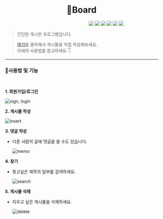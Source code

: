 <h1 align="center">📰Board</h1>

&nbsp;&nbsp;&nbsp;&nbsp;&nbsp;&nbsp;&nbsp;&nbsp;&nbsp;&nbsp;&nbsp;&nbsp;&nbsp;&nbsp;&nbsp;&nbsp;&nbsp;&nbsp;&nbsp;&nbsp;&nbsp;&nbsp;&nbsp;&nbsp;&nbsp;&nbsp;&nbsp;&nbsp;&nbsp;&nbsp;&nbsp;&nbsp;&nbsp;&nbsp;&nbsp;&nbsp;&nbsp;&nbsp;&nbsp;&nbsp;&nbsp;&nbsp;&nbsp;&nbsp;&nbsp;&nbsp;&nbsp;&nbsp;&nbsp;&nbsp;&nbsp;&nbsp;&nbsp;&nbsp;&nbsp;&nbsp;&nbsp;&nbsp;&nbsp;&nbsp;&nbsp;&nbsp;&nbsp;&nbsp;&nbsp;&nbsp;&nbsp;&nbsp;&nbsp;
<img src="https://img.shields.io/badge/MySQL-4479A1?style=flat-square&logo=MySQL&logoColor=white"/> <img src="https://img.shields.io/badge/PHP-777BB4?style=flat-square&logo=PHP&logoColor=white"/> <img src="https://img.shields.io/badge/JavaScript-F7DF1E?style=flat-square&logo=JavaScript&logoColor=white"/> <img src="https://img.shields.io/badge/CSS-1572B6?style=flat-square&logo=CSS3&logoColor=white"/> <img src="https://img.shields.io/badge/HTML5-E34F26?style=flat-square&logo=HTML5&logoColor=white"/> <img src="https://img.shields.io/badge/PHP-777BB4?style=flat-square&logo=PHP&logoColor=white"/>
<br />

> 간단한 게시판 프로그램입니다.

> [여기](http://st02.dothome.co.kr/project01/view.php)를 클릭해서 게시물을 직접 작성해보세요.  
아래의 사용법을 참고하세요.👇  
___

### 📌사용법 및 기능
<br />

**1. 회원가입/로그인**

![sign, login](https://user-images.githubusercontent.com/76769831/105812377-61f2ef00-5ff1-11eb-92d5-481d7e5de968.gif)

**2. 게시물 작성**

![insert](https://user-images.githubusercontent.com/76769831/105808203-a9c24800-5fea-11eb-89c3-3199a73f3a2b.gif)

**3. 댓글 작성**
    
* 다른 사람의 글에 댓글을 쓸 수도 있습니다.

    ![memo](https://user-images.githubusercontent.com/76769831/105808812-cf9c1c80-5feb-11eb-82f7-641cd82e7027.gif)

**4. 찾기**
* 찾고싶은 제목의 일부를 검색하세요.
    
    ![search](https://user-images.githubusercontent.com/76769831/105809203-9c0dc200-5fec-11eb-8b75-a99f82ae8da4.gif)

**5. 게시물 삭제**
* 지우고 싶은 게시물을 삭제하세요.

    ![delete](https://user-images.githubusercontent.com/76769831/105810565-88fbf180-5fee-11eb-9cab-9a24c49e5982.gif)
